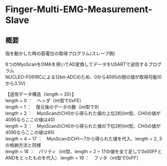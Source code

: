 # Finger-Multi-EMG-Measurement-Slave

## 概要
指を動かした時の筋電位の取得プログラム(スレーブ側)

8つのMyoScanをDMAを用いてAD変換してデータをUSARTで送信するプログラム\
NUCLEO-F091RCによる12bit-ADCのため、0から4095の間の値が取得可能(0から3.3V)

【送信データ構造（length = 20）】\
length = 0 ：　ヘッダ（int型で0xFE）\
length = 1 ：　復元後のデータの数（int型で9）\
length = 2 ：　MyoScanのCH0から得られた値の上位2桁(int型、CH0の値が4095ならここの値は40)\
length = 3 ：　MyoScanのCH0から得られた値の下位2桁(int型、CH0の値が4095ならここの値は95)\
length = 4 ~ 17 ：　MyoScanのCH1〜7から得られた値を代入、length = 2, 3の格納方法と同様\
length = 18 ：　パリティ（int型、length = 2 ~ 17の値を全て足して0x00FFとANDをとったものを代入）
length = 19 ：　フッタ（int型で0xFF）
